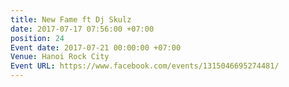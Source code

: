 ```yaml
---
title: New Fame ft Dj Skulz
date: 2017-07-17 07:56:00 +07:00
position: 24
Event date: 2017-07-21 00:00:00 +07:00
Venue: Hanoi Rock City
Event URL: https://www.facebook.com/events/1315046695274481/
---
```


